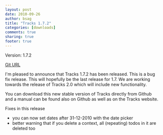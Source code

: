 ```yaml
---
layout: post
date: 2010-09-26 
author: bsag 
title: "Tracks 1.7.2" 
categories: [downloads] 
comments: true
sharing: true
footer: true
---
```


Version: 1.7.2

[Git URL](https://github.com/TracksApp/tracks/tree/v1.7.2)

I'm pleased to announce that Tracks 1.7.2 has been released. This is a bug fix release. This will hopefully be the last release for 1.7. We are working towards the release of Tracks 2.0 which will include new functionality.

You can download this new stable version of Tracks directly from Github and a manual can be found also on Github as well as on the Tracks website.

Fixes in this release

* you can now set dates after 31-12-2010 with the date picker
* better warning that if you delete a context, all (repeating) todos in it are deleted too 
